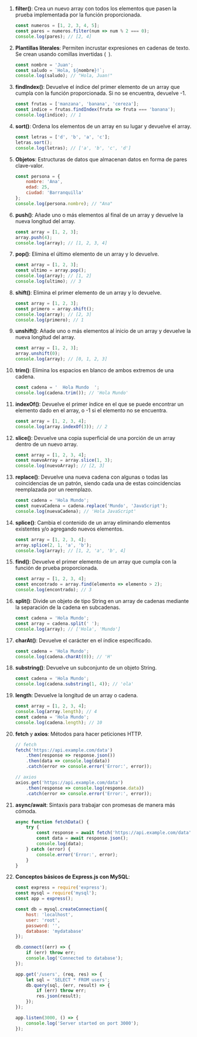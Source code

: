 1. **filter()**: Crea un nuevo array con todos los elementos que pasen la prueba implementada por la función proporcionada.
    ```javascript
    const numeros = [1, 2, 3, 4, 5];
    const pares = numeros.filter(num => num % 2 === 0);
    console.log(pares); // [2, 4]
    ```

2. **Plantillas literales**: Permiten incrustar expresiones en cadenas de texto. Se crean usando comillas invertidas (` `).
    ```javascript
    const nombre = 'Juan';
    const saludo = `Hola, ${nombre}!`;
    console.log(saludo); // "Hola, Juan!"
    ```

3. **findIndex()**: Devuelve el índice del primer elemento de un array que cumpla con la función proporcionada. Si no se encuentra, devuelve -1.
    ```javascript
    const frutas = ['manzana', 'banana', 'cereza'];
    const indice = frutas.findIndex(fruta => fruta === 'banana');
    console.log(indice); // 1
    ```

4. **sort()**: Ordena los elementos de un array en su lugar y devuelve el array.
    ```javascript
    const letras = ['d', 'b', 'a', 'c'];
    letras.sort();
    console.log(letras); // ['a', 'b', 'c', 'd']
    ```

5. **Objetos**: Estructuras de datos que almacenan datos en forma de pares clave-valor.
    ```javascript
    const persona = {
        nombre: 'Ana',
        edad: 25,
        ciudad: 'Barranquilla'
    };
    console.log(persona.nombre); // "Ana"
    ```

6. **push()**: Añade uno o más elementos al final de un array y devuelve la nueva longitud del array.
    ```javascript
    const array = [1, 2, 3];
    array.push(4);
    console.log(array); // [1, 2, 3, 4]
    ```

7. **pop()**: Elimina el último elemento de un array y lo devuelve.
    ```javascript
    const array = [1, 2, 3];
    const ultimo = array.pop();
    console.log(array); // [1, 2]
    console.log(ultimo); // 3
    ```

8. **shift()**: Elimina el primer elemento de un array y lo devuelve.
    ```javascript
    const array = [1, 2, 3];
    const primero = array.shift();
    console.log(array); // [2, 3]
    console.log(primero); // 1
    ```

9. **unshift()**: Añade uno o más elementos al inicio de un array y devuelve la nueva longitud del array.
    ```javascript
    const array = [1, 2, 3];
    array.unshift(0);
    console.log(array); // [0, 1, 2, 3]
    ```

10. **trim()**: Elimina los espacios en blanco de ambos extremos de una cadena.
    ```javascript
    const cadena = '  Hola Mundo  ';
    console.log(cadena.trim()); // 'Hola Mundo'
    ```

11. **indexOf()**: Devuelve el primer índice en el que se puede encontrar un elemento dado en el array, o -1 si el elemento no se encuentra.
    ```javascript
    const array = [1, 2, 3, 4];
    console.log(array.indexOf(3)); // 2
    ```

12. **slice()**: Devuelve una copia superficial de una porción de un array dentro de un nuevo array.
    ```javascript
    const array = [1, 2, 3, 4];
    const nuevoArray = array.slice(1, 3);
    console.log(nuevoArray); // [2, 3]
    ```

13. **replace()**: Devuelve una nueva cadena con algunas o todas las coincidencias de un patrón, siendo cada una de estas coincidencias reemplazada por un reemplazo.
    ```javascript
    const cadena = 'Hola Mundo';
    const nuevaCadena = cadena.replace('Mundo', 'JavaScript');
    console.log(nuevaCadena); // 'Hola JavaScript'
    ```

14. **splice()**: Cambia el contenido de un array eliminando elementos existentes y/o agregando nuevos elementos.
    ```javascript
    const array = [1, 2, 3, 4];
    array.splice(2, 1, 'a', 'b');
    console.log(array); // [1, 2, 'a', 'b', 4]
    ```

15. **find()**: Devuelve el primer elemento de un array que cumpla con la función de prueba proporcionada.
    ```javascript
    const array = [1, 2, 3, 4];
    const encontrado = array.find(elemento => elemento > 2);
    console.log(encontrado); // 3
    ```

16. **split()**: Divide un objeto de tipo String en un array de cadenas mediante la separación de la cadena en subcadenas.
    ```javascript
    const cadena = 'Hola Mundo';
    const array = cadena.split(' ');
    console.log(array); // ['Hola', 'Mundo']
    ```

17. **charAt()**: Devuelve el carácter en el índice especificado.
    ```javascript
    const cadena = 'Hola Mundo';
    console.log(cadena.charAt(0)); // 'H'
    ```

18. **substring()**: Devuelve un subconjunto de un objeto String.
    ```javascript
    const cadena = 'Hola Mundo';
    console.log(cadena.substring(1, 4)); // 'ola'
    ```

19. **length**: Devuelve la longitud de un array o cadena.
    ```javascript
    const array = [1, 2, 3, 4];
    console.log(array.length); // 4
    const cadena = 'Hola Mundo';
    console.log(cadena.length); // 10
    ```

20. **fetch** y **axios**: Métodos para hacer peticiones HTTP.
    ```javascript
    // fetch
    fetch('https://api.example.com/data')
        .then(response => response.json())
        .then(data => console.log(data))
        .catch(error => console.error('Error:', error));

    // axios
    axios.get('https://api.example.com/data')
        .then(response => console.log(response.data))
        .catch(error => console.error('Error:', error));
    ```

21. **async/await**: Sintaxis para trabajar con promesas de manera más cómoda.
    ```javascript
    async function fetchData() {
        try {
            const response = await fetch('https://api.example.com/data');
            const data = await response.json();
            console.log(data);
        } catch (error) {
            console.error('Error:', error);
        }
    }
    ```

22. **Conceptos básicos de Express.js con MySQL**:
    ```javascript
    const express = require('express');
    const mysql = require('mysql');
    const app = express();

    const db = mysql.createConnection({
        host: 'localhost',
        user: 'root',
        password: '',
        database: 'mydatabase'
    });

    db.connect((err) => {
        if (err) throw err;
        console.log('Connected to database');
    });

    app.get('/users', (req, res) => {
        let sql = 'SELECT * FROM users';
        db.query(sql, (err, result) => {
            if (err) throw err;
            res.json(result);
        });
    });

    app.listen(3000, () => {
        console.log('Server started on port 3000');
    });
    ```
